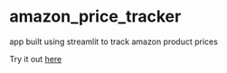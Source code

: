 # amazon_price_tracker
app built using streamlit to track amazon product prices

Try it out [here](https://amazonpricetracker-ezf7cif5kktq6qg34ppxf8.streamlit.app/Price_Histroy)
